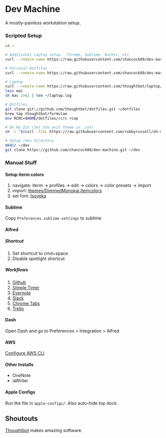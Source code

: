 # Dev Machine

A mostly-painless workstation setup.

### Scripted Setup

```bash
cd ~

# Additional Laptop setup.  Chrome, Sublime, Docker, etc
curl --remote-name https://raw.githubusercontent.com/chancock09/dev-machine/master/.laptop.local

# Personal Dotfiles
curl --remote-name https://raw.githubusercontent.com/chancock09/dev-machine/master/dofiles-local

# Laptop
curl --remote-name https://raw.githubusercontent.com/thoughtbot/laptop/master/mac
less mac
sh mac 2>&1 | tee ~/laptop.log

# Dotfiles
git clone git://github.com/thoughtbot/dotfiles.git ~/dotfiles
brew tap thoughtbot/formulae
env RCRC=$HOME/dotfiles/rcrc rcup

# Oh My Zsh (Set the avit theme in .zsh)
sh -c "$(curl -fsSL https://raw.githubusercontent.com/robbyrussell/oh-my-zsh/master/tools/install.sh)"

# Setup /dev directory
mkdir ~/dev
git clone https://github.com/chancock09/dev-machine.git ~/dev
```

### Manual Stuff

#### Setup iterm colors

1. navigate: iterm -> profiles -> edit -> colors -> color presets -> import
2. import: [themes/DimmedMonokai.itemcolors](/themes/DimmedMonokai.itemcolors)
3. set font: [Isoveka](https://github.com/be5invis/Iosevka)

#### Sublime

Copy `Preferences.sublime-settings` to sublime

#### Alfred

##### Shortcut

1. Set shortcut to cmd+space
2. Disable spotlight shortcut

##### Workflows

1. [Github](https://github.com/gharlan/alfred-github-workflow)
2. [Simple Timer](http://www.packal.org/workflow/simple-timer)
3. [Evernote](http://www.packal.org/workflow/evernote)
4. [Slack](http://www.packal.org/workflow/slackfred)
5. [Chrome Tabs](http://www.packal.org/workflow/search-safari-and-chrome-tabs)
6. [Trello](http://www.packal.org/workflow/trello-alfred)

#### Dash

Open Dash and go to Preferences > Integration > Alfred

#### AWS

[Configure AWS CLI](http://docs.aws.amazon.com/cli/latest/userguide/cli-chap-getting-started.html)

#### Other Installs

- OneNote
- iaWriter

#### Apple Configs

Run the file in `apple-configs/`.  Also auto-hide top dock.

## Shoutouts

[Thoughtbot](https://github.com/thoughtbot) makes amazing software.
